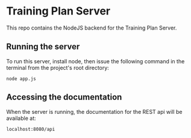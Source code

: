 Training Plan Server
====================

This repo contains the NodeJS backend for the Training Plan Server.

Running the server
------------------

To run this server, install node, then issue the following command in the terminal from the project's root directory:

	node app.js

Accessing the documentation
---------------------------

When the server is running, the documentation for the REST api will be available at:

	localhost:8080/api
